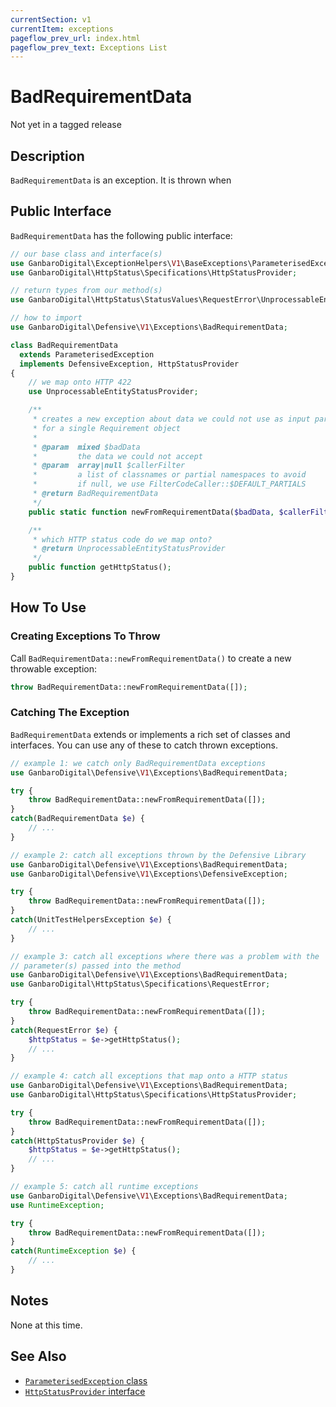 ```yaml
---
currentSection: v1
currentItem: exceptions
pageflow_prev_url: index.html
pageflow_prev_text: Exceptions List
---
```


# BadRequirementData

<div class="callout warning" markdown="1">
Not yet in a tagged release
</div>

## Description

`BadRequirementData` is an exception. It is thrown when

## Public Interface

`BadRequirementData` has the following public interface:

```php
// our base class and interface(s)
use GanbaroDigital\ExceptionHelpers\V1\BaseExceptions\ParameterisedException;
use GanbaroDigital\HttpStatus\Specifications\HttpStatusProvider;

// return types from our method(s)
use GanbaroDigital\HttpStatus\StatusValues\RequestError\UnprocessableEntityStatus;

// how to import
use GanbaroDigital\Defensive\V1\Exceptions\BadRequirementData;

class BadRequirementData
  extends ParameterisedException
  implements DefensiveException, HttpStatusProvider
{
    // we map onto HTTP 422
    use UnprocessableEntityStatusProvider;

    /**
     * creates a new exception about data we could not use as input parameters
     * for a single Requirement object
     *
     * @param  mixed $badData
     *         the data we could not accept
     * @param  array|null $callerFilter
     *         a list of classnames or partial namespaces to avoid
     *         if null, we use FilterCodeCaller::$DEFAULT_PARTIALS
     * @return BadRequirementData
     */
    public static function newFromRequirementData($badData, $callerFilter = null);

    /**
     * which HTTP status code do we map onto?
     * @return UnprocessableEntityStatusProvider
     */
    public function getHttpStatus();
}

```

## How To Use

### Creating Exceptions To Throw

Call `BadRequirementData::newFromRequirementData()` to create a new throwable exception:

```php
throw BadRequirementData::newFromRequirementData([]);
```

### Catching The Exception

`BadRequirementData` extends or implements a rich set of classes and interfaces. You can use any of these to catch thrown exceptions.

```php
// example 1: we catch only BadRequirementData exceptions
use GanbaroDigital\Defensive\V1\Exceptions\BadRequirementData;

try {
    throw BadRequirementData::newFromRequirementData([]);
}
catch(BadRequirementData $e) {
    // ...
}
```

```php
// example 2: catch all exceptions thrown by the Defensive Library
use GanbaroDigital\Defensive\V1\Exceptions\BadRequirementData;
use GanbaroDigital\Defensive\V1\Exceptions\DefensiveException;

try {
    throw BadRequirementData::newFromRequirementData([]);
}
catch(UnitTestHelpersException $e) {
    // ...
}
```

```php
// example 3: catch all exceptions where there was a problem with the
// parameter(s) passed into the method
use GanbaroDigital\Defensive\V1\Exceptions\BadRequirementData;
use GanbaroDigital\HttpStatus\Specifications\RequestError;

try {
    throw BadRequirementData::newFromRequirementData([]);
}
catch(RequestError $e) {
    $httpStatus = $e->getHttpStatus();
    // ...
}
```

```php
// example 4: catch all exceptions that map onto a HTTP status
use GanbaroDigital\Defensive\V1\Exceptions\BadRequirementData;
use GanbaroDigital\HttpStatus\Specifications\HttpStatusProvider;

try {
    throw BadRequirementData::newFromRequirementData([]);
}
catch(HttpStatusProvider $e) {
    $httpStatus = $e->getHttpStatus();
    // ...
}
```

```php
// example 5: catch all runtime exceptions
use GanbaroDigital\Defensive\V1\Exceptions\BadRequirementData;
use RuntimeException;

try {
    throw BadRequirementData::newFromRequirementData([]);
}
catch(RuntimeException $e) {
    // ...
}
```

## Notes

None at this time.

## See Also

* [`ParameterisedException` class](http://ganbarodigital.github.io/php-mv-exception-helpers/V1/BaseExceptions/ParameterisedException.html)
* [`HttpStatusProvider` interface](http://ganbarodigital.github.io/php-http-status/httpStatusProviders.html)
